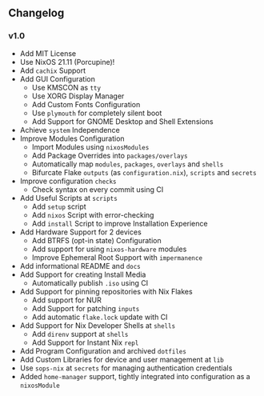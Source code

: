 ## Changelog
### v1.0
+ Add MIT License
+ Use NixOS 21.11 (Porcupine)!
+ Add `cachix` Support
+ Add GUI Configuration
  * Use KMSCON as `tty`
  * Use XORG Display Manager
  * Add Custom Fonts Configuration
  * Use `plymouth` for completely silent boot
  * Add Support for GNOME Desktop and Shell Extensions
+ Achieve `system` Independence
+ Improve Modules Configuration
  * Import Modules using `nixosModules`
  * Add Package Overrides into `packages/overlays`
  * Automatically map `modules`, `packages`, `overlays` and `shells`
  * Bifurcate Flake `outputs` (as `configuration.nix`), `scripts` and `secrets`
+ Improve configuration `checks`
  * Check syntax on every commit using CI
+ Add Useful Scripts at `scripts`
  * Add `setup` script
  * Add `nixos` Script with error-checking
  * Add `install` Script to improve Installation Experience
+ Add Hardware Support for 2 devices
  * Add BTRFS (opt-in state) Configuration
  * Add support for using `nixos-hardware` modules
  * Improve Ephemeral Root Support with `impermanence`
+ Add informational README and `docs`
+ Add Support for creating Install Media
  * Automatically publish `.iso` using CI
+ Add Support for pinning repositories with Nix Flakes
  * Add support for NUR
  * Add Support for patching `inputs`
  * Add automatic `flake.lock` update with CI
+ Add Support for Nix Developer Shells at `shells`
  * Add `direnv` support at `shells`
  * Add Support for Instant Nix `repl`
+ Add Program Configuration and archived `dotfiles`
+ Add Custom Libraries for device and user management at `lib`
+ Use `sops-nix` at `secrets` for managing authentication credentials
+ Added `home-manager` support, tightly integrated into configuration as a `nixosModule`